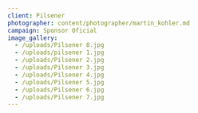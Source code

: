 ```yaml
---
client: Pilsener
photographer: content/photographer/martin_kohler.md
campaign: Sponsor Oficial
image_gallery:
  - /uploads/Pilsener 8.jpg
  - /uploads/pilsener 1.jpg
  - /uploads/Pilsener 2.jpg
  - /uploads/Pilsener 3.jpg
  - /uploads/Pilsener 4.jpg
  - /uploads/Pilsener 5.jpg
  - /uploads/Pilsener 6.jpg
  - /uploads/Pilsener 7.jpg
---
```


